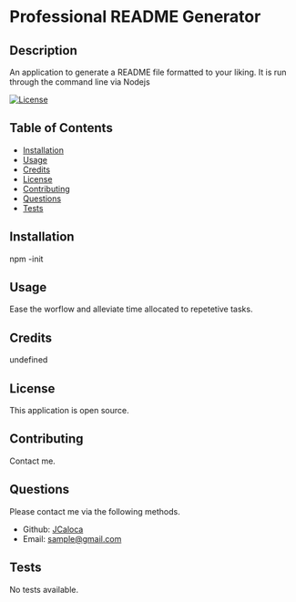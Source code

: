 # Professional README Generator

## Description

An application to generate a README file formatted to your liking. It is run through the command line via Nodejs

[![License](https://img.shields.io/badge/License-Apache%202.0-blue.svg)](https://opensource.org/licenses/Apache-2.0)

## Table of Contents

- [Installation](#installation)
- [Usage](#usage)
- [Credits](#credits)
- [License](#license)
- [Contributing](#contributing)
- [Questions](#questions)
- [Tests](#tests)

## Installation

npm -init

## Usage

Ease the worflow and alleviate time allocated to repetetive tasks.

## Credits

undefined

## License

This application is open source.

## Contributing

Contact me.

## Questions

Please contact me via the following methods.

- Github: [JCaloca](https://github.com/JCaloca)
- Email: sample@gmail.com

## Tests

No tests available.
